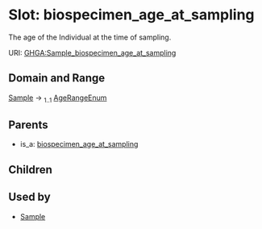 
# Slot: biospecimen_age_at_sampling


The age of the Individual at the time of sampling.

URI: [GHGA:Sample_biospecimen_age_at_sampling](https://w3id.org/GHGA/Sample_biospecimen_age_at_sampling)


## Domain and Range

[Sample](Sample.md) &#8594;  <sub>1..1</sub> [AgeRangeEnum](AgeRangeEnum.md)

## Parents

 *  is_a: [biospecimen_age_at_sampling](biospecimen_age_at_sampling.md)

## Children


## Used by

 * [Sample](Sample.md)
